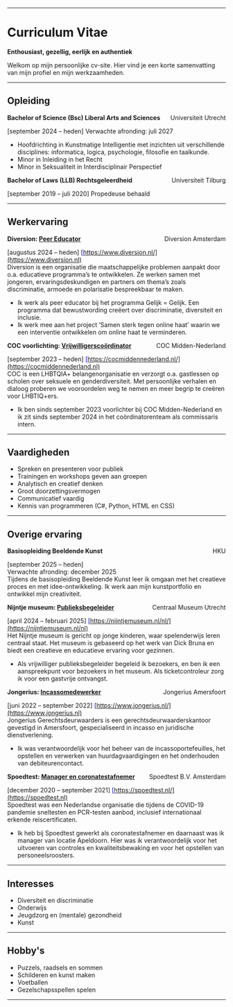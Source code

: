 <link rel="stylesheet" href="style.css">

---

# Curriculum Vitae

**Enthousiast, gezellig, eerlijk en authentiek**

Welkom op mijn persoonlijke cv-site. Hier vind je een korte samenvatting van mijn profiel en mijn werkzaamheden.

---

## Opleiding

<div style="display: flex; justify-content: space-between;">
  <span><strong>Bachelor of Science (Bsc) Liberal Arts and Sciences</strong></span>
  <span>Universiteit Utrecht</span>
</div>

[september 2024 – heden]
Verwachte afronding: juli 2027
-	Hoofdrichting in Kunstmatige Intelligentie met inzichten uit verschillende disciplines: informatica, logica, psychologie, filosofie en taalkunde.
-	Minor in Inleiding in het Recht
-	Minor in Seksualiteit in Interdisciplinair Perspectief

<div style="display: flex; justify-content: space-between;">
  <span><strong>Bachelor of Laws (LLB) Rechtsgeleerdheid</strong></span>
  <span>Universiteit Tilburg</span>
</div>

[september 2019 – juli 2020]
Propedeuse behaald

---

## Werkervaring

<div style="display: flex; justify-content: space-between;">
  <span><strong>Diversion: <u>Peer Educator</u></strong></span>
  <span>Diversion Amsterdam</span>
</div>

[augustus 2024 – heden] <span style="color: blue;">[https://www.diversion.nl/](https://www.diversion.nl)</span> <br>
Diversion is een organisatie die maatschappelijke problemen aanpakt door o.a. educatieve programma’s te ontwikkelen. Ze werken samen met jongeren, ervaringsdeskundigen en partners om thema’s zoals discriminatie, armoede en polarisatie bespreekbaar te maken.
-	Ik werk als peer educator bij het programma Gelijk = Gelijk. Een programma dat bewustwording creëert over discriminatie, diversiteit en inclusie.
-	Ik werk mee aan het project ‘Samen sterk tegen online haat’ waarin we een interventie ontwikkelen om online haat te verminderen.

<div style="display: flex; justify-content: space-between;">
  <span><strong>COC voorlichting: <u>Vrijwilligerscoördinator</u></strong></span>
  <span>COC Midden-Nederland</span>
</div>

[september 2023 – heden] <span style="color: blue;">[https://cocmiddennederland.nl/](https://cocmiddennederland.nl)</span> <br>
COC is een LHBTQIA+ belangenorganisatie en verzorgt o.a. gastlessen op scholen over seksuele en genderdiversiteit. Met persoonlijke verhalen en dialoog proberen we vooroordelen weg te nemen en meer begrip te creëren voor LHBTIQ+ers. 
-	Ik ben sinds september 2023 voorlichter bij COC Midden-Nederland en ik zit sinds september 2024 in het coördinatorenteam als commissaris intern.  


---

## Vaardigheden

- Spreken en presenteren voor publiek
- Trainingen en workshops geven aan groepen
- Analytisch en creatief denken
- Groot doorzettingsvermogen
- Communicatief vaardig
- Kennis van programmeren (C#, Python, HTML en CSS)


---

## Overige ervaring

<div style="display: flex; justify-content: space-between;">
  <span><strong>Basisopleiding Beeldende Kunst</strong>	</span>
  <span>HKU</span>
</div>

[september 2025 – heden]<br>
Verwachte afronding: december 2025<br>
Tijdens de basisopleiding Beeldende Kunst leer ik omgaan met het creatieve proces en met idee-ontwikkeling. Ik werk aan mijn kunstportfolio en ontwikkel mijn creativiteit. 

<div style="display: flex; justify-content: space-between;">
  <span><strong>Nijntje museum: <u>Publieksbegeleider</u></strong>	</span>
  <span>Centraal Museum Utrecht</span>
</div>

[april 2024 – februari 2025] <span style="color: blue;">[https://nijntjemuseum.nl/nl/](https://nijntjemuseum.nl/nl)</span> <br>
Het Nijntje museum is gericht op jonge kinderen, waar spelenderwijs leren centraal staat. Het museum is gebaseerd op het werk van Dick Bruna en biedt een creatieve en educatieve ervaring voor gezinnen.
-	Als vrijwilliger publieksbegeleider begeleid ik bezoekers, en ben ik een aanspreekpunt voor bezoekers in het museum. Als ticketcontroleur zorg ik voor een gastvrije ontvangst.

<div style="display: flex; justify-content: space-between;">
  <span><strong>Jongerius: <u>Incassomedewerker</u></strong>	</span>
  <span>Jongerius Amersfoort</span>
</div>

[juni 2022 – september 2022] <span style="color: blue;">[https://www.jongerius.nl/](https://www.jongerius.nl)</span> <br>
Jongerius Gerechtsdeurwaarders is een gerechtsdeurwaarderskantoor gevestigd in Amersfoort, gespecialiseerd in incasso en juridische dienstverlening.
-	Ik was verantwoordelijk voor het beheer van de incassoportefeuilles, het opstellen en verwerken van huurdagvaardigingen en het onderhouden van debiteurencontact.  

<div style="display: flex; justify-content: space-between;">
  <span><strong>Spoedtest: <u>Manager en coronatestafnemer</u></strong>		</span>
  <span>Spoedtest B.V. Amsterdam</span>
</div>

[december 2020 – september 2021] <span style="color: blue;">[https://spoedtest.nl/](https://spoedtest.nl)</span> <br>
Spoedtest was een Nederlandse organisatie die tijdens de COVID-19 pandemie sneltesten en PCR-testen aanbod, inclusief internationaal erkende reiscertificaten. 
-	Ik heb bij Spoedtest gewerkt als coronatestafnemer en daarnaast was ik manager van locatie Apeldoorn. Hier was ik verantwoordelijk voor het uitvoeren van controles en kwaliteitsbewaking en voor het opstellen van personeelsroosters.


---

## Interesses

- Diversiteit en discriminatie
- Onderwijs
- Jeugdzorg en (mentale) gezondheid
- Kunst

---

## Hobby's

- Puzzels, raadsels en sommen
- Schilderen en kunst maken
- Voetballen
- Gezelschapsspellen spelen

---